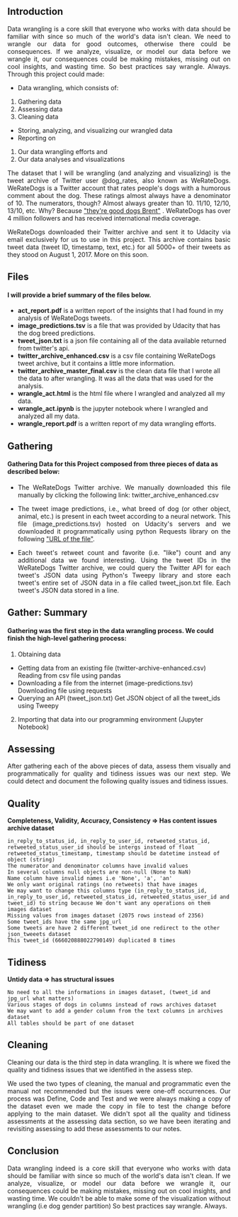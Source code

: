 ## Introduction

<p align="justify">  Data wrangling is a core skill that everyone who works with data should be familiar with since so much of the world's data isn't clean. We need to wrangle our data for good outcomes, otherwise there could be consequences. If we analyze, visualize, or model our data before we wrangle it, our consequences could be making mistakes, missing out on cool insights, and wasting time. So best practices say wrangle. Always. Through this project could made:</p>

- Data wrangling, which consists of:
1. Gathering data
2. Assessing data
3. Cleaning data
- Storing, analyzing, and visualizing our wrangled data
- Reporting on 
1. Our data wrangling efforts and 
2. Our data analyses and visualizations
 
<p align="justify"> The dataset that I will be wrangling (and analyzing and visualizing) is the tweet archive of Twitter user @dog_rates, also known as WeRateDogs. WeRateDogs is a Twitter account that rates people's dogs with a humorous comment about the dog. These ratings almost always have a denominator of 10. The numerators, though? Almost always greater than 10. 11/10, 12/10, 13/10, etc. Why? Because <a href="https://knowyourmeme.com/memes/theyre-good-dogs-brent">"they're good dogs Brent"</a>
. WeRateDogs has over 4 million followers and has received international media coverage.</p>

<p align="justify">  WeRateDogs downloaded their Twitter archive and sent it to Udacity via email exclusively for us to use in this project. This archive contains basic tweet data (tweet ID, timestamp, text, etc.) for all 5000+ of their tweets as they stood on August 1, 2017. More on this soon.</p>

## Files
 
#### I will provide a brief summary of the files below.

- **act_report.pdf** is a written report of the insights that I had found in my analysis of WeRateDogs tweets.
- **image_predictions.tsv** is a file that was provided by Udacity that has the dog breed predictions.
- **tweet_json.txt** is a json file containing all of the data available returned from twitter's api.
- **twitter_archive_enhanced.csv** is a csv file containing WeRateDogs tweet archive, but it contains a little more information.
- **twitter_archive_master_final.csv** is the clean data file that I wrote all the data to after wrangling. It was all the data that was used for the analysis.
- **wrangle_act.html** is the html file where I wrangled and analyzed all my data.
- **wrangle_act.ipynb** is the jupyter notebook where I wrangled and analyzed all my data.
- **wrangle_report.pdf** is a written report of my data wrangling efforts.

## Gathering

#### Gathering Data for this Project composed from three pieces of data as described below:

- <p align="justify">The WeRateDogs Twitter archive. We manually downloaded this file manually by clicking the following link: twitter_archive_enhanced.csv</p>
- <p align="justify">The tweet image predictions, i.e., what breed of dog (or other object, animal, etc.) is present in each tweet according to a neural network. This file (image_predictions.tsv) hosted on Udacity's servers and we downloaded it programmatically using python Requests library on the following <a href="https://d17h27t6h515a5.cloudfront.net/topher/2017/August/599fd2ad_image-predictions/image-predictions.tsv">"URL of the file"</a>.</p>
- <p align="justify">Each tweet's retweet count and favorite (i.e. "like") count and any additional data we found interesting. Using the tweet IDs in the WeRateDogs Twitter archive, we could query the Twitter API for each tweet's JSON data using Python's Tweepy library and store each tweet's entire set of JSON data in a file called tweet_json.txt file. Each tweet's JSON data stored in a line.</p>

## Gather: Summary

#### Gathering was the first step in the data wrangling process. We could finish the high-level gathering process:

1. Obtaining data
- Getting data from an existing file (twitter-archive-enhanced.csv) Reading from csv file using pandas
- Downloading a file from the internet (image-predictions.tsv) Downloading file using requests
- Querying an API (tweet_json.txt) Get JSON object of all the tweet_ids using Tweepy
2. Importing that data into our programming environment (Jupyter Notebook)

## Assessing

<p align="justify">After gathering each of the above pieces of data, assess them visually and programmatically for quality and tidiness issues was our next step. We could detect and document the following quality issues and tidiness issues.</p>

## Quality

**Completeness, Validity, Accuracy, Consistency => Has content issues archive dataset**

    in_reply_to_status_id, in_reply_to_user_id, retweeted_status_id, retweeted_status_user_id should be intergs instead of float
    retweeted_status_timestamp, timestamp should be datetime instead of object (string)
    The numerator and denominator columns have invalid values
    In several columns null objects are non-null (None to NaN)
    Name column have invalid names i.e 'None', 'a', 'an'
    We only want original ratings (no retweets) that have images
    We may want to change this columns type (in_reply_to_status_id, in_reply_to_user_id, retweeted_status_id, retweeted_status_user_id and tweet_id) to string because We don't want any operations on them images dataset
    Missing values from images dataset (2075 rows instead of 2356)
    Some tweet_ids have the same jpg_url
    Some tweets are have 2 different tweet_id one redirect to the other json_tweeets dataset
    This tweet_id (666020888022790149) duplicated 8 times

## Tidiness

**Untidy data => has structural issues**

    No need to all the informations in images dataset, (tweet_id and jpg_url what matters)
    Various stages of dogs in columns instead of rows archives dataset
    We may want to add a gender column from the text columns in archives dataset
    All tables should be part of one dataset

## Cleaning

<p align="justify">Cleaning our data is the third step in data wrangling. It is where we fixed the quality and tidiness issues that we identified in the assess step.</p>

<p align="justify">We used the two types of cleaning, the manual and programmatic even the manual not recommended but the issues were one-off occurrences. Our process was Define, Code and Test and we were always making a copy of the dataset even we made the copy in file to test the change before applying to the main dataset. We didn't spot all the quality and tidiness assessments at the assessing data section, so we have been iterating and revisiting assessing to add these assessments to our notes.</p>

## Conclusion

<p align="justify"> Data wrangling indeed is a core skill that everyone who works with data should be familiar with since so much of the world's data isn't clean. If we analyze, visualize, or model our data before we wrangle it, our consequences could be making mistakes, missing out on cool insights, and wasting time. We couldn't be able to make some of the visualization without wrangling (i.e dog gender partition) So best practices say wrangle. Always.</p>

